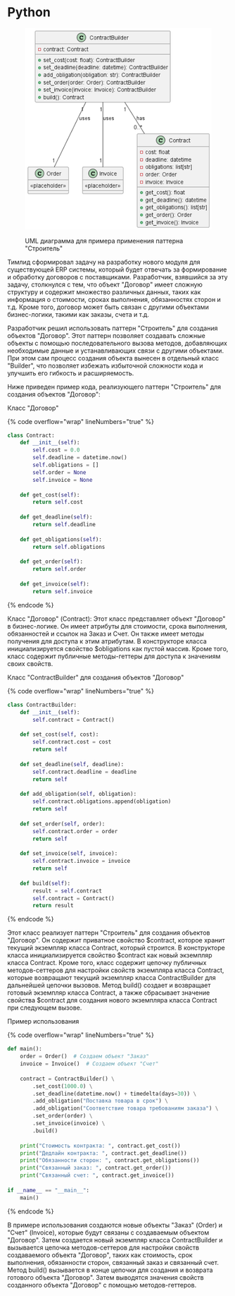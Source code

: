 # Python

<figure><img src="../../../../../.gitbook/assets/image (1) (1) (1) (1) (1) (1) (1) (1) (1) (1).png" alt=""><figcaption><p>UML диаграмма для примера применения паттерна "Строитель"</p></figcaption></figure>

Тимлид сформировал задачу на разработку нового модуля для существующей ERP системы, который будет отвечать за формирование и обработку договоров с поставщиками. Разработчик, взявшийся за эту задачу, столкнулся с тем, что объект "Договор" имеет сложную структуру и содержит множество различных данных, таких как информация о стоимости, сроках выполнения, обязанностях сторон и т.д. Кроме того, договор может быть связан с другими объектами бизнес-логики, такими как заказы, счета и т.д.

Разработчик решил использовать паттерн "Строитель" для создания объектов "Договор". Этот паттерн позволяет создавать сложные объекты с помощью последовательного вызова методов, добавляющих необходимые данные и устанавливающих связи с другими объектами. При этом сам процесс создания объекта вынесен в отдельный класс "Builder", что позволяет избежать избыточной сложности кода и улучшить его гибкость и расширяемость.

Ниже приведен пример кода, реализующего паттерн "Строитель" для создания объектов "Договор":

Класс "Договор"

{% code overflow="wrap" lineNumbers="true" %}
```python
class Contract:
    def __init__(self):
        self.cost = 0.0
        self.deadline = datetime.now()
        self.obligations = []
        self.order = None
        self.invoice = None

    def get_cost(self):
        return self.cost

    def get_deadline(self):
        return self.deadline

    def get_obligations(self):
        return self.obligations

    def get_order(self):
        return self.order

    def get_invoice(self):
        return self.invoice
```
{% endcode %}

Класс "Договор" (Contract): Этот класс представляет объект "Договор" в бизнес-логике. Он имеет атрибуты для стоимости, срока выполнения, обязанностей и ссылок на Заказ и Счет. Он также имеет методы получения для доступа к этим атрибутам. В конструкторе класса инициализируется свойство $obligations как пустой массив. Кроме того, класс содержит публичные методы-геттеры для доступа к значениям своих свойств.&#x20;

Класс "ContractBuilder" для создания объектов "Договор"

{% code overflow="wrap" lineNumbers="true" %}
```python
class ContractBuilder:
    def __init__(self):
        self.contract = Contract()

    def set_cost(self, cost):
        self.contract.cost = cost
        return self

    def set_deadline(self, deadline):
        self.contract.deadline = deadline
        return self

    def add_obligation(self, obligation):
        self.contract.obligations.append(obligation)
        return self

    def set_order(self, order):
        self.contract.order = order
        return self

    def set_invoice(self, invoice):
        self.contract.invoice = invoice
        return self

    def build(self):
        result = self.contract
        self.contract = Contract()  
        return result
```
{% endcode %}

Этот класс реализует паттерн "Строитель" для создания объектов "Договор". Он содержит приватное свойство $contract, которое хранит текущий экземпляр класса Contract, который строится. В конструкторе класса инициализируется свойство $contract как новый экземпляр класса Contract. Кроме того, класс содержит цепочку публичных методов-сеттеров для настройки свойств экземпляра класса Contract, которые возвращают текущий экземпляр класса ContractBuilder для дальнейшей цепочки вызовов. Метод build() создает и возвращает готовый экземпляр класса Contract, а также сбрасывает значение свойства $contract для создания нового экземпляра класса Contract при следующем вызове.

Пример использования

{% code overflow="wrap" lineNumbers="true" %}
```python
def main():
    order = Order()  # Создаем объект "Заказ"
    invoice = Invoice()  # Создаем объект "Счет"

    contract = ContractBuilder() \
        .set_cost(1000.0) \
        .set_deadline(datetime.now() + timedelta(days=30)) \
        .add_obligation("Поставка товара в срок") \
        .add_obligation("Соответствие товара требованиям заказа") \
        .set_order(order) \
        .set_invoice(invoice) \
        .build()

    print("Стоимость контракта: ", contract.get_cost())
    print("Дедлайн контракта: ", contract.get_deadline())
    print("Обязанности сторон: ", contract.get_obligations())
    print("Связанный заказ: ", contract.get_order())
    print("Связанный счет: ", contract.get_invoice())

if __name__ == "__main__":
    main()
```
{% endcode %}

В примере использования создаются новые объекты "Заказ" (Order) и "Счет" (Invoice), которые будут связаны с создаваемым объектом "Договор". Затем создается новый экземпляр класса ContractBuilder и вызывается цепочка методов-сеттеров для настройки свойств создаваемого объекта "Договор", таких как стоимость, срок выполнения, обязанности сторон, связанный заказ и связанный счет. Метод build() вызывается в конце цепочки для создания и возврата готового объекта "Договор". Затем выводятся значения свойств созданного объекта "Договор" с помощью методов-геттеров.
